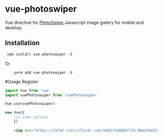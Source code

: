 # vue-photoswiper
Vue directive for [PhotoSwipe](https://github.com/dimsemenov/PhotoSwipe).Javascript image gallery for mobile and desktop.

## Installation
```js
 npm install vue-photoswiper -S
```
Or
```
	yarm add vue-photoswiper -S
```


#Usage
Register
```js
import Vue from 'vue'
import vuePhotoswiper from 'vuePhotoswiper'

Vue.use(vuePhotoswiper)

new Vue({
	/// some options
	})

```

```html
	<img src="https://farm2.staticflickr.com/1043/5186867718_06b2e9e551_b.jpg" alt="" v-preview="1" style="width:200px">
```